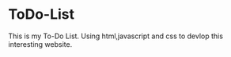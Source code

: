 # ToDo-List
This is my To-Do List. Using html,javascript and css to devlop this interesting website.
